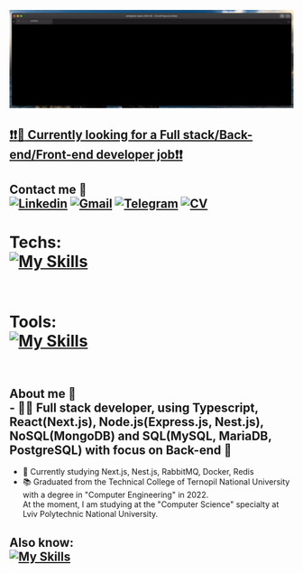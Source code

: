 ![](https://github.com/OlehKozii/OlehKozii/blob/main/Welcome.gif)<br />

## <ins><b>❗️❗️:briefcase: Currently looking for a Full stack/Back-end/Front-end developer job❗️❗️</b></ins>
## Contact me :iphone: <br />[![Linkedin](https://img.shields.io/badge/LinkedIn-0077B5?style=for-the-badge&logo=linkedin&logoColor=white)](https://www.linkedin.com/in/oleh-kozii-239916251/) [![Gmail](https://img.shields.io/badge/Gmail-D14836?style=for-the-badge&logo=gmail&logoColor=white)](mailto:ukraine2342@gmail.com) [![Telegram](https://img.shields.io/badge/Telegram-2CA5E0?style=for-the-badge&logo=telegram&logoColor=white)](https://t.me/OlehProg) [![CV](https://img.shields.io/badge/bio.link-000000%7D?style=for-the-badge&logo=biolink&logoColor=white)](https://drive.google.com/file/d/1X3IAFBPC0uv-lvRU-jAIC2fo9teOuRO5/view?usp=sharing)<br />

# Techs:<br /> [![My Skills](https://skillicons.dev/icons?i=js,ts,react,sass,nodejs,express,nestjs,mongodb,postgres&theme=dark)](https://skillicons.dev)<br /><br />

# Tools:<br /> [![My Skills](https://skillicons.dev/icons?i=linux,git,postman,docker,heroku,figma&theme=dark)](https://skillicons.dev)<br /><br />


## About me 👋<br /> - :man_technologist: Full stack developer, using Typescript, React(Next.js), Node.js(Express.js, Nest.js), NoSQL(MongoDB) and SQL(MySQL, MariaDB, PostgreSQL) with focus on Back-end :dizzy:<br />
- 🔎 Currently studying Next.js, Nest.js, RabbitMQ, Docker, Redis<br />
- :books: Graduated from the Technical College of Ternopil National University with a degree in "Computer Engineering" in 2022.<br />
At the moment, I am studying at the "Computer Science" specialty at Lviv Polytechnic National University.

## Also know:<br /> [![My Skills](https://skillicons.dev/icons?i=cpp,cs,java,py&theme=dark)](https://skillicons.dev)
